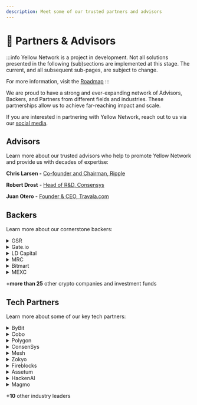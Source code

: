 ```yaml
---
description: Meet some of our trusted partners and advisors
---
```


# 👥 Partners & Advisors

:::info
Yellow Network is a project in development. Not all solutions presented in the following (sub)sections are implemented at this stage. The current, and all subsequent sub-pages, are subject to change.&#x20;

For more information, visit the [Roadmap](about/roadmap.md)
:::

We are proud to have a strong and ever-expanding network of Advisors, Backers, and Partners from different fields and industries. These partnerships allow us to achieve far-reaching impact and scale.

If you are interested in partnering with Yellow Network, reach out to us via our [social media](#).&#x20;

## **Advisors**

Learn more about our trusted advisors who help to promote Yellow Network and provide us with decades of expertise:&#x20;

**Chris Larsen -** [Co-founder and Chairman, Ripple](https://ripple.com/company/leadership/)

**Robert Drost** - [Head of R\&D, Consensys](https://www.linkedin.com/in/rjdrost/)

**Juan Otero** - [Founder & CEO, Travala.com](https://www.linkedin.com/in/joterovila/?originalSubdomain=au)

## Backers

Learn more about our cornerstone backers:

<details>

<summary>GSR</summary>

Founded in 2013, GSR is a crypto market maker with 300 employees across the globe. GSR specializes in providing liquidity, risk management strategies, and structured products to sophisticated global investors in the digital assets industry. A leadership team of veteran finance and technology executives from Goldman Sachs, Citadel, J.P. Morgan, and Two Sigma, among others, has created one of the world’s fastest and most robust digital asset trading systems.

GSR is deeply embedded in every major sector of the cryptocurrency ecosystem. GRS works with leading cryptocurrency projects, exchanges, funds, and miners as well as financial institutions taking their first steps into the world of digital assets.&#x20;

</details>

<details>

<summary>Gate.io</summary>

Founded in 2013, Gate.io has strived to provide its users with the best trading experience in the last 8 years. In terms of trading volume, Gate.io is one of the top 10 crypto exchanges in the world listing crypto assets that are great in quality and have a high rate of return.

</details>

<details>

<summary>LD Capital</summary>

LD Capital is a leading crypto fund in investment and trading in primary and secondary markets, whose sub-funds include Beco Fund, FoF, hedge fund, Meta Fund, etc. Since its establishment in 2016, LD Capital has successively invested in more than 300 enterprises. With a highly professional global team and unique industrial resource advantages, LD Capital has laid its emphasis on offering superb services after investments, aiming to support the project in enhancing its long-term value and ecological investment throughout the life cycle.

More on [https://medium.com/yellow-blog/ld-capital-establishes-strategic-partnership-with-web3-disruptor-yellow-c0ccd59b7ebf](https://medium.com/yellow-blog/ld-capital-establishes-strategic-partnership-with-web3-disruptor-yellow-c0ccd59b7ebf)

</details>

<details>

<summary>MRC</summary>

A Blockchain Advisory and Investment Firm, incubating and accelerating early-stage startups since 2019.

More on [https://medium.com/yellow-blog/moonrock-capital-enter-a-strategic-partnership-with-yellow-7574a3aa2fce](https://medium.com/yellow-blog/moonrock-capital-enter-a-strategic-partnership-with-yellow-7574a3aa2fce)

</details>

<details>

<summary>Bitmart</summary>

A fifth-generation blockchain that aims to bring a paradigm shift from a for-profit to a for-benefit economy.&#x20;

5ire intends to be the leading blockchain ecosystem to solve sustainability issues with its proprietary nPoS-based algorithm. 5ireChain’s network acts as a governance structure that democratically empowers and incentivizes DAOs and Working Groups that accelerate the implementation of the UN 2030 Agenda. 5ire technology stack offers protocol-level SDG oracles, cross-chain interoperability, Metaverses, WebAssembly and EVM smart contracts, Real-time economy data collection and telemetry with IoT, AR/VR, smart sensors, and incentivized AI SDG analysis.

More on [https://medium.com/yellow-blog/5ire-joins-yellow-to-facilitate-adoption-of-the-web3-broker-clearing-network-b8c3fbe3faa0](https://medium.com/yellow-blog/5ire-joins-yellow-to-facilitate-adoption-of-the-web3-broker-clearing-network-b8c3fbe3faa0)

</details>

<details>

<summary>MEXC</summary>

Founded in 2018, MEXC Global is known as the exchange of high-performance and mega transaction matching technology. The team at MEXC Global is some of the first movers and pioneers of financial and blockchain technology. Currently, MEXC Global caters to 10 M+ users in more than 170 countries around the world and we have just started. This magnificent achievement is a significant milestone, and MEXC Global aims to become the go-to platform for new traders and experienced investors as they move forward in their financial journey.

MEXC has a presence over and across major continents and jurisdictions around the globe and is regulated, either directly or through affiliates, by some of the world's most renowned jurisdictions. MEXC Global also offers localized language support for investors from different countries, making it easier for them to trade. The exchange at MEXC Global is a high-performance trading engine that has been developed by experts from the banking industry and is capable of completing 1.4 million transactions per second, which results in groundbreaking efficiency and enhanced performance. User security is of top priority at MEXC Global because of which our servers are hosted independently across multiple countries ensuring optimal data integrity and security.

</details>



****+more than 25**** other crypto companies and investment funds

## Tech Partners

Learn more about some of our key tech partners:

<details>

<summary>ByBit</summary>

Qredo is rearchitecting digital asset ownership and blockchain connectivity. A radical new approach to bring liquidity and capital efficiency to the blockchain economy, Qredo has pioneered the first decentralized trustless multi-party computation (MPC) custodial network. This advancement enables Qredo to offer decentralized custody, native cross-chain swaps, and cross-platform liquidity access.

Qredo works at the cutting-edge of cybersecurity and blockchain. By utilizing the latest innovations in cryptography and distributed ledger technology, Qredo delivers a powerful global network for securing and trading digital assets.

[https://www.qredo.com/](https://www.qredo.com/)

</details>

<details>

<summary>Cobo</summary>

Cobo is Asia-Pacific’s largest crypto custodian. Trusted by over 300 institutions and HNWIs to grow and protect their crypto assets, the company focuses on building scalable infrastructure and powering the Web 3.0 revolution around the world. Its proprietary DeFi asset management services crossed the 1.5B AuM mark and achieved a unique risk to reward profile that rivals top hedge funds - without over-exposure to headwinds. As a strong blockchain and DeFi infrastructure builder, Cobo provides Software-as-a-Service products WaaS (wallet), Daas (DeFi), MaaS (NFT Minting) and StaaS (Staking). Amongst other projects, Cobo’s incubator arm also enriches the DeFi ecosystem through its investments in early stage innovative and promising DeFi projects. Its respected security team also features regularly in crypto communities for its contribution towards protecting the crypto ecosystem and patching the vulnerabilities in protocols.

[https://www.cobo.com/](https://www.cobo.com/)

</details>

<details>

<summary>Polygon</summary>

Polygon believes in Web3 for all. Polygon is a decentralized Ethereum scaling platform that enables developers to build scalable user-friendly dApps with low transaction fees without ever sacrificing on security.

[https://polygon.technology/](https://polygon.technology/)

</details>

<details>

<summary>ConsenSys</summary>

ConsenSys is the leading Ethereum software company. We enable developers, enterprises, and people worldwide to build next-generation applications, launch modern financial infrastructure, and access the decentralized web. Our product suite, composed of [Infura](https://infura.io/), [Quorum](https://consensys.net/quorum), [Truffle](http://trufflesuite.com/), [Codefi](https://codefi.consensys.net/), [MetaMask](https://metamask.io/), and [Diligence](https://consensys.net/diligence), serves millions of users, supports billions of blockchain-based queries for our clients, and has handled billions of dollars in digital assets. Ethereum is the largest programmable blockchain in the world, leading in business adoption, developer community, and DeFi activity. On this trusted, open source foundation, we are building the digital economy of tomorrow.

[https://consensys.net/](https://consensys.net/)

</details>

<details>

<summary>Mesh</summary>

ConsenSys Mesh (a.k.a. MESH) is an accelerator, incubator, investor and enabler of blockchain technology solutions. Founded in 2015 by Ethereum co-founder Joseph Lubin, MESH is a network of loosely coupled, tightly aligned teams, products and investments with a single mission to champion global adoption and awareness of groundbreaking technologies in Web3.&#x20;

[https://www.mesh.xyz/](https://www.mesh.xyz/)

</details>

<details>

<summary>Zokyo</summary>

Zokyo is run by the engineers that built, ran or secured some of the largest cryptocurrency companies to date.\
\
Our team consists of crypto industry pioneers, veteran ethical hackers that have earned bounties from several Fortune 200 companies including (Uber, Paypal, Facebook, LinkedIn, etc), designers, engineers, tokenomic experts, advanced crypto traders, and experienced investors.

Our founder, Hartej Sawhney, co-founded Hosho, ranked #1 Smart Contract Auditor in 2019 by Forbes.

As industry pioneers, our team has played a key role in elevating standards in the digital asset ecosystem and introducing products and services that have set the industry benchmark for security, transparency, and compliance. Zokyo's efforts have been recognized as paving the way for the ongoing institutionalization of the industry.

[https://www.zokyo.io/](https://www.zokyo.io/)

</details>

<details>

<summary>Fireblocks</summary>

For institutions that need to store and move digital assets without the operational or security headache.

Fireblocks streamlines operations by bringing all your exchanges, OTCs, counterparties, hot wallets, and custodians into one platform. Wallets, deposit addresses, and API credentials are secured using patent-pending chip isolation technology and the newest breakthrough in cryptography (MPC). Institutions are using Fireblocks to move funds securely in seconds – instead of hours.

[https://www.fireblocks.com/](https://www.fireblocks.com/)

</details>

<details>

<summary>Assetum</summary>

[https://www.assetum.io/](https://www.assetum.io/)

</details>

<details>

<summary>HackenAI</summary>

Web3 Cybersecurity Auditor

[https://hacken.io/](https://hacken.io/)

</details>

<details>

<summary>Magmo</summary>

Web3 scalability solutions&#x20;

[https://magmo.com/](https://magmo.com/)

</details>

****+10**** other industry leaders
